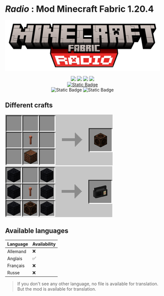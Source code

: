 # *Radio* : Mod Minecraft Fabric 1.20.4
![image](https://raw.githubusercontent.com/papillonlut/Radio/Introducing/radio-title.png)

<div align="center">
  <a href="https://discord.gg/bV94hGznzB"><img src="https://img.shields.io/discord/1209883472710205540?logo=discord&logoColor=white&color=blue&link=https%3A%2F%2Fdiscord.gg%2FvSWbYSSK"></a>
  <a href="#"><img src="https://img.shields.io/github/followers/papillonlut?label=Followers&style=flat&link=%23"/></a>
  <a href="#"><img src="https://img.shields.io/github/stars/papillonlut/NaviBus?style=flat&label=%E2%AD%90%20Stars&color=yellow&link=%23"/></a>
  <a href="#"><img src="https://img.shields.io/badge/Made_with-%F0%9F%92%96-black?labelColor=%23ff007f&link=%23"/></a>
</div>
<div align="center">
  <a href="https://www.buymeacoffee.com/papillonlut"><img alt="Static Badge" src="https://img.shields.io/badge/Buy%20Me%20A%20Coffee-yellow?style=for-the-badge&logo=buymeacoffee&logoColor=white"></a>
</div>
<div align="center">
  <img alt="Static Badge" src="https://img.shields.io/badge/Java-red?style=for-the-badge&logo=coffeescript">
  <img alt="Static Badge" src="https://img.shields.io/badge/JSON-grey?style=for-the-badge&logo=json">
</div>

## Different crafts
![image](https://raw.githubusercontent.com/papillonlut/Radio/1.20.4/craft-music-block.png)
![image](https://raw.githubusercontent.com/papillonlut/Radio/1.20.4/craft-radio.png)

## Available languages

Language | Availability
--- | ---
Allemand | ❌
Anglais | ✅
Français | ❌
Russe | ❌

> If you don't see any other language, no file is available for translation. But the mod is available for translation.

